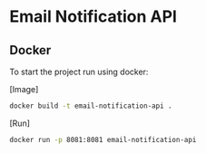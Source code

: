 # Email Notification API

## Docker

To start the project run using docker:

[Image]
```bash
docker build -t email-notification-api .
```

[Run]
```bash
docker run -p 8081:8081 email-notification-api
```